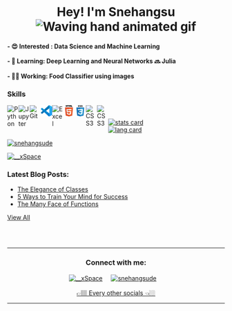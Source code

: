 
<!---
snehangsude/snehangsude is a ✨ special ✨ repository because its `README.md` (this file) appears on your GitHub profile.
You can click the Preview link to take a look at your changes.
--->
<h1 align="center">Hey! I'm Snehangsu <img src="https://raw.githubusercontent.com/nixin72/nixin72/master/wave.gif" 
         alt="Waving hand animated gif"
         height="40"
         width="40"/></h1>


<div align='lef'>
<h4>
  - 😍 Interested : Data Science and Machine Learning<br><br>
  - 🌱 Learning: Deep Learning and Neural Networks 🔜 Julia<br><br>
  - 💪🏼 Working: Food Classifier using images
</h4>
</div>

### Skills
<img align="left" alt="Python" width="26px" src="https://upload.wikimedia.org/wikipedia/commons/thumb/c/c3/Python-logo-notext.svg/1200px-Python-logo-notext.svg.png" />
<img align="left" alt="Jupyter" width="26px" src="https://upload.wikimedia.org/wikipedia/commons/3/38/Jupyter_logo.svg"/>
<img align="left" alt="Git" width="26px" src="https://upload.wikimedia.org/wikipedia/commons/3/3f/Git_icon.svg"/>
<img align="left" alt="Visual Studio Code" width="26px" src="https://raw.githubusercontent.com/github/explore/80688e429a7d4ef2fca1e82350fe8e3517d3494d/topics/visual-studio-code/visual-studio-code.png" />
<img align="left" alt="Excel" width="26px" src="https://upload.wikimedia.org/wikipedia/commons/3/34/Microsoft_Office_Excel_%282019%E2%80%93present%29.svg" />
<img align="left" alt="HTML5" width="26px" src="https://raw.githubusercontent.com/github/explore/80688e429a7d4ef2fca1e82350fe8e3517d3494d/topics/html/html.png" />
<img align="left" alt="CSS3" width="26px" src="https://raw.githubusercontent.com/github/explore/80688e429a7d4ef2fca1e82350fe8e3517d3494d/topics/css/css.png" />
<img align="left" alt="CSS3" width="26px" src="https://upload.wikimedia.org/wikipedia/commons/d/d5/Tailwind_CSS_Logo.svg" />
<img align="left" alt="CSS3" width="26px" src="https://upload.wikimedia.org/wikipedia/commons/2/29/Postgresql_elephant.svg" />


<br>

<p>
  <a align= "left" href="https://github.com/snehangsude">
<div align='left'>
    <img alt= "stats card" height="200px" width="400" src="https://github-readme-stats.vercel.app/api?username=snehangsude&theme=gruvbox&show_icons=true&count_private=true" />
</div>
<div align='left'>
    <img alt="lang card" src="https://github-readme-stats.vercel.app/api/top-langs/?username=snehangsude&theme=gruvbox">  
</div>
</p>
<p align="left"> <img src="https://komarev.com/ghpvc/?username=snehangsude&label=Views 👀&color=003638&style=flat" alt="snehangsude" /> </p>
<p align="left"> <a href="https://twitter.com/_Perceptron_" target="blank"><img src="https://img.shields.io/twitter/follow/_Perceptron_?logo=twitter&style=for-the-badge" alt="__xSpace" /></a>
</p>

### Latest Blog Posts:

- [The Elegance of Classes](https://xspace.hashnode.dev/the-elegance-of-classes)
- [5 Ways to Train Your Mind for Success](https://xspace.hashnode.dev/5-ways-to-train-your-mind-for-success)
- [The Many Face of Functions](https://xspace.hashnode.dev/the-many-face-of-functions)

[View All](https://xspace.hashnode.dev/)


<br><br>
<hr>
<h3 align="center">Connect with me:</h3>
<div align="center">
<a href="https://twitter.com/_Perceptron_" target="blank"><img align="center" width="26px" height="26px" src="https://image.flaticon.com/icons/png/512/1384/1384065.png" alt="__xSpace" height="50" width="50" /></a> &nbsp;&nbsp;&nbsp;
<a href="https://www.linkedin.com/in/snehangsu-de-2a6a8852" target="blank"><img align="center" width="26px" height="26px" src="https://image.flaticon.com/icons/png/512/174/174857.png" alt="snehangsude" height="50" width="50" /></a>&nbsp;&nbsp;&nbsp;&nbsp;
        <br><br> <a align="center" href="http://snehangsu.bio.link">👉🏽 Every other socials 👈🏼</a>
</div>

<hr>

